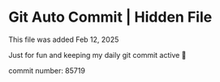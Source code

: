 # Git Auto Commit | Hidden File

This file was added Feb 12, 2025

Just for fun and keeping my daily git commit active 🤪

commit number: 85719
